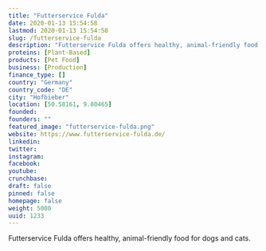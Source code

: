 ```yaml
---
title: "Futterservice Fulda"
date: 2020-01-13 15:54:58
lastmod: 2020-01-13 15:54:58
slug: /futterservice-fulda
description: "Futterservice Fulda offers healthy, animal-friendly food for dogs and cats."
proteins: [Plant-Based]
products: [Pet Food]
business: [Production]
finance_type: []
country: "Germany"
country_code: "DE"
city: "Hofbieber"
location: [50.58161, 9.80465]
founded: 
founders: ""
featured_image: "futterservice-fulda.png"
website: https://www.futterservice-fulda.de/
linkedin: 
twitter: 
instagram: 
facebook: 
youtube: 
crunchbase: 
draft: false
pinned: false
homepage: false
weight: 5000
uuid: 1233
---
```

Futterservice Fulda offers healthy, animal-friendly food for dogs and cats.
